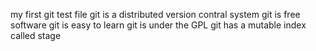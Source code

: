 my first git test file
git is a distributed version contral system
git is free software
git is easy to learn
git is under the GPL
git has a mutable index called stage